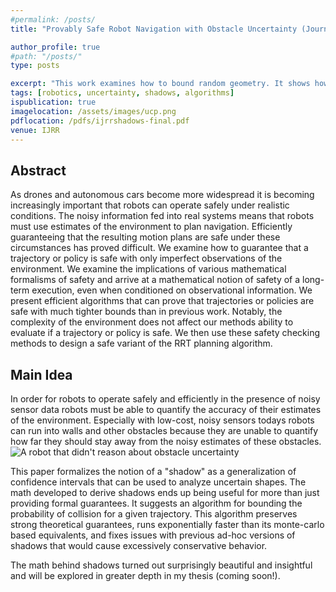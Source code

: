 ```yaml
---
#permalink: /posts/
title: "Provably Safe Robot Navigation with Obstacle Uncertainty (Journal Version)"

author_profile: true
#path: "/posts/"
type: posts

excerpt: "This work examines how to bound random geometry. It shows how to compute confidance intervals for shapes and applies it to planning under uncertainty. It further develops the related mathematical tools in a way that is better motivated and easier to understand."
tags: [robotics, uncertainty, shadows, algorithms]
ispublication: true
imagelocation: /assets/images/ucp.png
pdflocation: /pdfs/ijrrshadows-final.pdf
venue: IJRR
---
```

## Abstract
As drones and autonomous cars become more widespread it is becoming increasingly important that robots can operate safely under realistic conditions. The noisy information fed into real systems means that robots must use estimates of the environment to plan navigation. Efficiently guaranteeing that the resulting motion plans are safe under these circumstances has proved difficult. We examine how to guarantee that a trajectory or policy is safe with only imperfect observations of the environment. We examine the implications of various mathematical formalisms of safety and arrive at a mathematical notion of safety of a long-term execution, even when conditioned on observational information. We present efficient algorithms that can prove that trajectories or policies are safe with much tighter bounds than in previous work. Notably, the complexity of the environment does not affect our methods ability to evaluate if a trajectory or policy is safe. We then use these safety checking methods to design a safe variant of the RRT planning algorithm.


## Main Idea

In order for robots to operate safely and efficiently in the presence of noisy sensor data robots must be able to quantify the accuracy of their estimates of the environment. Especially with low-cost, noisy sensors todays robots can run into walls and other obstacles because they are unable to quantify how far they should stay away from the noisy estimates of these obstacles.
![A robot that didn't reason about obstacle uncertainty](https://what-if.xkcd.com/imgs/a/5/robot_apocalypse_door.png)

This paper formalizes the notion of a "shadow" as a generalization of confidence intervals that can be used to analyze uncertain shapes. The math developed to derive shadows ends up being useful for more than just providing formal guarantees. It suggests an algorithm for bounding the probability of collision for a given trajectory. This algorithm preserves strong theoretical guarantees, runs exponentially faster than its monte-carlo based equivalents, and fixes issues with previous ad-hoc versions of shadows that would cause excessively conservative behavior.

The math behind shadows turned out surprisingly beautiful and insightful and will be explored in greater depth in my thesis (coming soon!).


<!--![](https://what-if.xkcd.com/imgs/a/5/robot_apocalypse_comparison.png)-->
